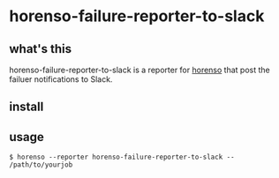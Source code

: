 # horenso-failure-reporter-to-slack

## what's this

horenso-failure-reporter-to-slack is a reporter for [horenso](https://github.com/Songmu/horenso) that post the failuer notifications to Slack.

## install

## usage

```
$ horenso --reporter horenso-failure-reporter-to-slack -- /path/to/yourjob
```